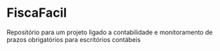 # FiscaFacil
 Repositório para um projeto ligado a contabilidade e monitoramento de prazos obrigatórios para escritórios contábeis
